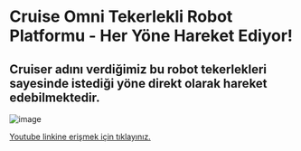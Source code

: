 # Cruise Omni Tekerlekli Robot Platformu - Her Yöne Hareket Ediyor! #

## Cruiser adını verdiğimiz bu robot tekerlekleri sayesinde istediği yöne direkt olarak hareket edebilmektedir. ##

![image](https://user-images.githubusercontent.com/101178401/179939271-b81fab76-ca8c-42f8-a4c7-809b86961118.png)

[Youtube linkine erişmek için tıklayınız.](https://www.youtube.com/watch?v=EU--0ru7Zhk)
